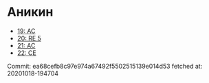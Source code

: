 # Аникин
- [19: AC](19.md)
- [20: RE 5](20.md)
- [21: AC](21.md)
- [22: CE](22.md)

Commit: ea68cefb8c97e974a67492f5502515139e014d53
 fetched at: 20201018-194704
